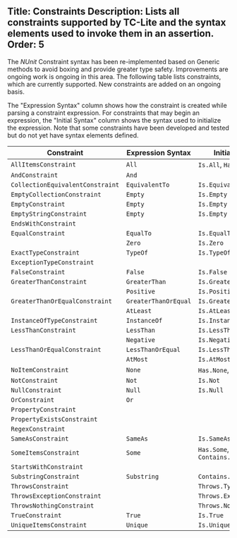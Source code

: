 Title: Constraints
Description: Lists all constraints supported by TC-Lite and the syntax elements used to invoke them in an assertion.
Order: 5
---

The _NUnit_ Constraint syntax has been re-implemented based on Generic methods to avoid boxing and provide greater type safety. Improvements are ongoing work is ongoing in this area. The following table lists constraints, which are currently supported. New constraints are added on an ongoing basis.

The "Expression Syntax" column shows how the constraint is created while parsing a constraint expression. For constraints that may begin an expression, the "Initial Syntax" column shows the syntax used to initialize the expression. Note that some constraints have been developed and tested but do not yet have syntax elements defined.

| Constraint                     | Expression Syntax    | Initial Syntax
| ------------------------------ | -------------------- | --------------
| `AllItemsConstraint`           | `All`                | `Is.All`, `Has.All`
| `AndConstraint`                | `And`
| `CollectionEquivalentConstraint` | `EquivalentTo`     | `Is.EquivalentTo`
| `EmptyCollectionConstraint`    | `Empty`              | `Is.Empty`
| `EmptyConstraint`              | `Empty`              | `Is.Empty`
| `EmptyStringConstraint`        | `Empty`              | `Is.Empty`
| `EndsWithConstraint`
| `EqualConstraint`              | `EqualTo`            | `Is.EqualTo`
|                                | `Zero`               | `Is.Zero`
| `ExactTypeConstraint`          | `TypeOf`             | `Is.TypeOf`
| `ExceptionTypeConstraint`      |                      |
| `FalseConstraint`              | `False`              | `Is.False`
| `GreaterThanConstraint`        | `GreaterThan`        | `Is.GreaterThan`
|                                | `Positive`           | `Is.Positive`
| `GreaterThanOrEqualConstraint` | `GreaterThanOrEqual` | `Is.GreaterThanOrEqual`
|                                | `AtLeast`            | `Is.AtLeast`
| `InstanceOfTypeConstraint`     | `InstanceOf`         | `Is.InstanceOf`
| `LessThanConstraint`           | `LessThan`           | `Is.LessThan`
|                                | `Negative`           | `Is.Negative`
| `LessThanOrEqualConstraint`    | `LessThanOrEqual`    | `Is.LessThanOrEqual`
|                                | `AtMost`             | `Is.AtMost`
| `NoItemConstraint`             | `None`               | `Has.None`, `Has.No`
| `NotConstraint`                | `Not`                | `Is.Not`
| `NullConstraint`               | `Null`               | `Is.Null`
| `OrConstraint`                 | `Or`
| `PropertyConstraint`
| `PropertyExistsConstraint`
| `RegexConstraint`
| `SameAsConstraint`             | `SameAs`             | `Is.SameAs`
| `SomeItemsConstraint`          | `Some`               | `Has.Some`, `Contains.Item`
| `StartsWithConstraint`
| `SubstringConstraint`          | `Substring`          | `Contains.Substring`
| `ThrowsConstraint`             |                      | `Throws.TypeOf`
| `ThrowsExceptionConstraint`    |                      | `Throws.Exception`
| `ThrowsNothingConstraint`      |                      | `Throws.Nothing`
| `TrueConstraint`               | `True`               | `Is.True`
| `UniqueItemsConstraint`        | `Unique`             | `Is.Unique`
